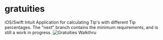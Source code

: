 # gratuities
iOS/Swift Intuit Application for calculating Tip's with different Tip percentages.
The "next" branch contains the minimum requirements, and is still a work in progress.
![Gratuities Walkthru](http://davidjyoung.com/cmg/tippy3.gif)
